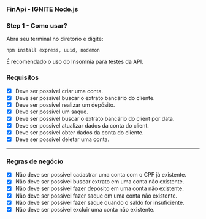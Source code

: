 ﻿### FinApi - IGNITE Node.js


### Step 1 - Como usar?

Abra seu terminal no diretorio e digite:

  ```batch
  npm install express, uuid, nodemon
  ```

É recomendado o uso do Insomnia para testes da API.


### Requisitos

- [x] Deve ser possível criar uma conta.
- [x] Deve ser possível buscar o extrato bancário do cliente.
- [x] Deve ser possível realizar um depósito.
- [x] Deve ser possível um saque.
- [x] Deve ser possível buscar o extrato bancário do client por data.
- [x] Deve ser possível atualizar dados da conta do client.
- [x] Deve ser possível obter dados da conta do cliente.
- [x] Deve ser possível deletar uma conta.

---

### Regras de negócio 

- [x] Não deve ser possível cadastrar uma conta com o CPF já existente.
- [x] Não deve ser possível buscar extrato em uma conta não existente.
- [x] Não deve ser possível fazer depósito em uma conta não existente.
- [x] Não deve ser possível fazer saque em uma conta não existente.
- [x] Não deve ser possível fazer saque quando o saldo for insuficiente.
- [x] Não deve ser possível excluir uma conta não existente.
